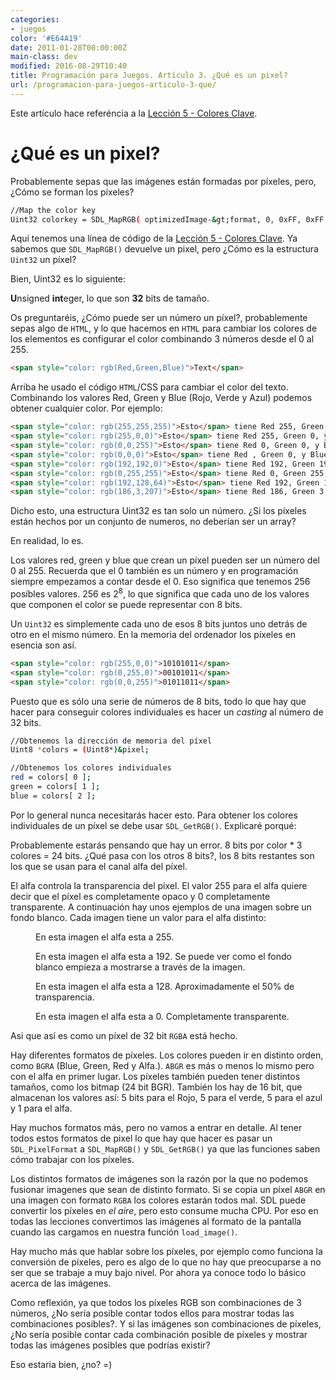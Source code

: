 ```yaml
---
categories:
- juegos
color: '#E64A19'
date: 2011-01-28T00:00:00Z
main-class: dev
modified: 2016-08-29T10:40
title: Programación para Juegos. Artículo 3. ¿Qué es un pixel?
url: /programacion-para-juegos-articulo-3-que/
---
```


Este artículo hace referéncia a la [Lección 5 - Colores Clave][1].

<!--ad-->

# ¿Qué es un pixel?

Probablemente sepas que las imágenes están formadas por píxeles, pero, ¿Cómo se forman los píxeles?

```bash
//Map the color key
Uint32 colorkey = SDL_MapRGB( optimizedImage-&gt;format, 0, 0xFF, 0xFF );
```

Aquí tenemos una línea de código de la [Lección 5 - Colores Clave][1]. Ya sabemos que `SDL_MapRGB()` devuelve un pixel, pero ¿Cómo es la estructura `Uint32` un píxel?

<!--ad-->

Bien, Uint32 es lo siguiente:

<strong>U</strong>nsigned <strong>int</strong>eger, lo que son <strong>32</strong> bits de tamaño.

Os preguntaréis, ¿Cómo puede ser un número un píxel?, probablemente sepas algo de `HTML`, y lo que hacemos en `HTML` para cambiar los colores de los elementos es configurar el color combinando 3 números desde el 0 al 255.

```html
<span style="color: rgb(Red,Green,Blue)">Text</span>
```

Arriba he usado el código `HTML`/CSS para cambiar el color del texto. Combinando los valores Red, Green y Blue (Rojo, Verde y Azul) podemos obtener cualquier color. Por ejemplo:

```html
<span style="color: rgb(255,255,255)">Esto</span> tiene Red 255, Green 255, y Blue 255.
<span style="color: rgb(255,0,0)">Esto</span> tiene Red 255, Green 0, y Blue 0.
<span style="color: rgb(0,0,255)">Esto</span> tiene Red 0, Green 0, y Blue 255.
<span style="color: rgb(0,0,0)">Esto</span> tiene Red , Green 0, y Blue 0. 
<span style="color: rgb(192,192,0)">Esto</span> tiene Red 192, Green 192, y Blue 0. 
<span style="color: rgb(0,255,255)">Esto</span> tiene Red 0, Green 255, y Blue 255. 
<span style="color: rgb(192,128,64)">Esto</span> tiene Red 192, Green 128, y Blue 64.
<span style="color: rgb(186,3,207)">Esto</span> tiene Red 186, Green 3, y Blue 207.
```

Dicho esto, una estructura Uint32 es tan solo un número. ¿Si los píxeles están hechos por un conjunto de numeros, no deberían ser un array?

En realidad, lo es.

Los valores red, green y blue que crean un píxel pueden ser un número del 0 al 255. Recuerda que el 0 también es un número y en programación siempre empezamos a contar desde el 0. Eso significa que tenemos 256 posíbles valores. 256 es 2<sup>8</sup>, lo que significa que cada uno de los valores que componen el color se puede representar con 8 bits.

Un `Uint32` es simplemente cada uno de esos 8 bits juntos uno detrás de otro en el mismo número. En la memoria del ordenador los píxeles en esencia son así.

```html
<span style="color: rgb(255,0,0)">10101011</span>
<span style="color: rgb(0,255,0)">00101011</span>
<span style="color: rgb(0,0,255)">01011011</span>
```

Puesto que es sólo una serie de números de 8 bits, todo lo que hay que hacer para conseguir colores individuales es hacer un _casting_ al número de 32 bits.

```bash
//Obtenemos la dirección de memoria del píxel
Uint8 *colors = (Uint8*)&pixel;

//Obtenemos los colores individuales
red = colors[ 0 ];
green = colors[ 1 ];
blue = colors[ 2 ];
```

Por lo general nunca necesitarás hacer esto. Para obtener los colores individuales de un píxel se debe usar `SDL_GetRGB()`. Explicaré porqué:

Probablemente estarás pensando que hay un error. 8 bits por color * 3 colores = 24 bits. ¿Qué pasa con los otros 8 bits?, los 8 bits restantes son los que se usan para el canal alfa del píxel.

El alfa controla la transparencia del píxel. El valor 255 para el alfa quiere decir que el píxel es completamente opaco y 0 completamente transparente. A continuación hay unos ejemplos de una imagen sobre un fondo blanco. Cada imagen tiene un valor para el alfa distinto:

<figure>
    <amp-img on="tap:lightbox1" role="button" tabindex="0" layout="responsive"  height="240" width="320" src="https://2.bp.blogspot.com/_IlK2pNFFgGM/TUK2lKrtn2I/AAAAAAAAASs/vVyJ2YkO3oY/s320/255.jpg"></amp-img>
    <figcaption>En esta imagen el alfa esta a 255.</figcaption>
</figure>

<figure>
  <amp-img on="tap:lightbox1" role="button" tabindex="0" layout="responsive"  height="240" width="320" src="https://1.bp.blogspot.com/_IlK2pNFFgGM/TUK2lEXQZAI/AAAAAAAAAS0/kyR_W-tWVo0/s320/192.jpg"></amp-img>
  <figcaption>En esta imagen el alfa esta a 192. Se puede ver como el fondo blanco empieza a mostrarse a través de la imagen.</figcaption>
</figure>

<figure>
  <amp-img on="tap:lightbox1" role="button" tabindex="0" layout="responsive"  height="240" width="320" src="https://2.bp.blogspot.com/_IlK2pNFFgGM/TUK2lWOQFWI/AAAAAAAAAS8/R3cn8kuccy0/s320/128.jpg"></amp-img>
  <figcaption>En esta imagen el alfa esta a 128. Aproximadamente el 50% de transparencia.</figcaption>
</figure>

<figure>
    <amp-img on="tap:lightbox1" role="button" tabindex="0" layout="responsive"  height="240" width="320" src="https://4.bp.blogspot.com/_IlK2pNFFgGM/TUK2luEZy5I/AAAAAAAAATE/pa2iI4pX_Pk/s320/0.jpg"></amp-img>
  <figcaption>En esta imagen el alfa esta a 0. Completamente transparente.</figcaption>
</figure>

Asi que así es como un píxel de 32 bit `RGBA` está hecho.

Hay diferentes formatos de píxeles. Los colores pueden ir en distinto orden, como `BGRA` (Blue, Green, Red y Alfa.). `ABGR` es más o menos lo mismo pero con el alfa en primer lugar. Los píxeles también pueden tener distintos tamaños, como los bitmap (24 bit BGR). También los hay de 16 bit, que almacenan los valores así: 5 bits para el Rojo, 5 para el verde, 5 para el azul y 1 para el alfa.

Hay muchos formatos más, pero no vamos a entrar en detalle. Al tener todos estos formatos de pixel lo que hay que hacer es pasar un `SDL_PixelFormat` a `SDL_MapRGB()` y `SDL_GetRGB()` ya que las funciones saben cómo trabajar con los píxeles.

Los distintos formatos de imágenes son la razón por la que no podemos fusionar imagenes que sean de distinto formato. Si se copia un píxel `ABGR` en una imagen con formato `RGBA` los colores estarán todos mal. SDL puede convertir los píxeles en _el aire_, pero esto consume mucha CPU. Por eso en todas las lecciones convertimos las imágenes al formato de la pantalla cuando las cargamos en nuestra función `load_image()`.

Hay mucho más que hablar sobre los píxeles, por ejemplo como funciona la conversión de píxeles, pero es algo de lo que no hay que preocuparse a no ser que se trabaje a muy bajo nivel. Por ahora ya conoce todo lo básico acerca de las imágenes.

Como reflexión, ya que todos los píxeles RGB son combinaciones de 3 números, ¿No sería posible contar todos ellos para mostrar todas las combinaciones posibles?. Y si las imágenes son combinaciones de píxeles, ¿No sería posible contar cada combinación posible de píxeles y mostrar todas las imágenes posibles que podrías existir?

Eso estaria bien, ¿no? =)

 [1]: https://elbauldelprogramador.com/programacion-para-juegos-leccion-5/
